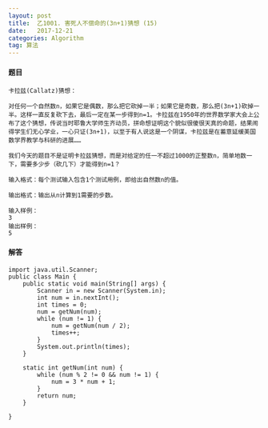 ```yaml
---
layout: post
title:  乙1001. 害死人不偿命的(3n+1)猜想 (15)
date:   2017-12-21
categories: Algorithm
tag: 算法
---
```

 

#### 题目 ####
 
	卡拉兹(Callatz)猜想：
	
	对任何一个自然数n，如果它是偶数，那么把它砍掉一半；如果它是奇数，那么把(3n+1)砍掉一半。这样一直反复砍下去，最后一定在某一步得到n=1。卡拉兹在1950年的世界数学家大会上公布了这个猜想，传说当时耶鲁大学师生齐动员，拼命想证明这个貌似很傻很天真的命题，结果闹得学生们无心学业，一心只证(3n+1)，以至于有人说这是一个阴谋，卡拉兹是在蓄意延缓美国数学界教学与科研的进展……
	
	我们今天的题目不是证明卡拉兹猜想，而是对给定的任一不超过1000的正整数n，简单地数一下，需要多少步（砍几下）才能得到n=1？
	
	输入格式：每个测试输入包含1个测试用例，即给出自然数n的值。
	
	输出格式：输出从n计算到1需要的步数。
	
	输入样例：
	3
	输出样例：
	5

#### 解答 ####

	import java.util.Scanner;
	public class Main {
		public static void main(String[] args) {
			Scanner in = new Scanner(System.in);
			int num = in.nextInt();
			int times = 0;
			num = getNum(num);
			while (num != 1) {
				num = getNum(num / 2);
				times++;
			}
			System.out.println(times);
		}
	
		static int getNum(int num) {
			while (num % 2 != 0 && num != 1) {
				num = 3 * num + 1;
			}
			return num;
		}
	
	}

 



